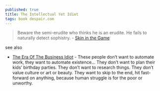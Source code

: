 ```yaml
---
published: true
title: The Intellectual Yet Idiot
tags: book despair.com
---
```

> Beware the semi-erudite who thinks he is an erudite. He fails to naturally detect sophistry. - [Skin in the Game](https://medium.com/incerto/the-intellectual-yet-idiot-13211e2d0577#.zayhkr519)

see also
- [The Era Of The Business Idiot](https://www.wheresyoured.at/the-era-of-the-business-idiot/) - These people don’t want to automate work, they want to automate existence... They don’t want to plan their kids’ birthday parties. They don’t want to research things. They don’t value culture or art or beauty. They want to skip to the end, hit fast-forward on anything, because human struggle is for the poor or unworthy. 